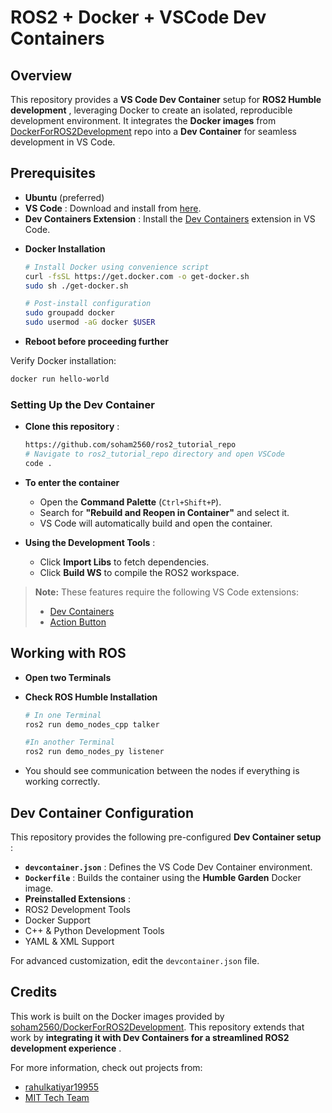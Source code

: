 
# ROS2 + Docker + VSCode Dev Containers

## Overview
This repository provides a **VS Code Dev Container** setup for  **ROS2 Humble development** , leveraging Docker to create an isolated, reproducible development environment. It integrates the **Docker images** from [DockerForROS2Development](https://github.com/soham2560/DockerForROS2Development) repo into a **Dev Container** for seamless development in VS Code.

## Prerequisites

* **Ubuntu** (preferred)
* **VS Code** : Download and install from [here](https://code.visualstudio.com/download).
* **Dev Containers Extension** : Install the [Dev Containers](https://marketplace.visualstudio.com/items?itemName=ms-vscode-remote.remote-containers) extension in VS Code.

- **Docker Installation**
  ```bash
  # Install Docker using convenience script
  curl -fsSL https://get.docker.com -o get-docker.sh
  sudo sh ./get-docker.sh

  # Post-install configuration
  sudo groupadd docker
  sudo usermod -aG docker $USER
  ```
- **Reboot before proceeding further**

Verify Docker installation:

```bash
docker run hello-world
```

### Setting Up the Dev Container

- **Clone this repository** :

    ```bash
    https://github.com/soham2560/ros2_tutorial_repo 
    # Navigate to ros2_tutorial_repo directory and open VSCode 
    code .
    ```

- **To enter the container**
  * Open the **Command Palette** (`Ctrl+Shift+P`).
  * Search for **"Rebuild and Reopen in Container"** and select it.
  * VS Code will automatically build and open the container.

* **Using the Development Tools** :

  * Click **Import Libs** to fetch dependencies.
  * Click **Build WS** to compile the ROS2 workspace.

> **Note:** These features require the following VS Code extensions:
> * [Dev Containers](https://marketplace.visualstudio.com/items?itemName=ms-vscode-remote.remote-containers)
> * [Action Button](https://marketplace.visualstudio.com/items?itemName=seunlanlege.action-buttons)


## Working with ROS

- **Open two Terminals**
- **Check ROS Humble Installation**
  ```bash
  # In one Terminal
  ros2 run demo_nodes_cpp talker
  ```

  ```bash
  #In another Terminal
  ros2 run demo_nodes_py listener
  ```
- You should see communication between the nodes if everything is working correctly.

## Dev Container Configuration

This repository provides the following pre-configured  **Dev Container setup** :

* **`devcontainer.json`** : Defines the VS Code Dev Container environment.
* **`Dockerfile`** : Builds the container using the **Humble Garden** Docker image.
* **Preinstalled Extensions** :
* ROS2 Development Tools
* Docker Support
* C++ & Python Development Tools
* YAML & XML Support

For advanced customization, edit the `devcontainer.json` file.


## Credits

This work is built on the Docker images provided by [soham2560/DockerForROS2Development](https://github.com/soham2560/DockerForROS2Development). This repository extends that work by  **integrating it with Dev Containers for a streamlined ROS2 development experience** .

For more information, check out projects from:

* [rahulkatiyar19955](https://www.rahulkatiyar.com/)
* [MIT Tech Team](https://github.com/mittechteam)
